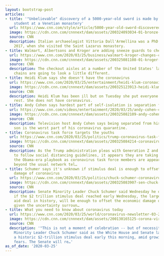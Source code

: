 ```yaml
---
layout: bootstrap-post
articles:
- title: '"Unbelievable" discovery of a 5000-year-old sword is made by an archaelogy
    student at a Venetian monastery'
  url: https://www.cnn.com/style/article/5000-year-old-sword-discovered-in-italy-trnd/index.html
  image: https://cdn.cnn.com/cnnnext/dam/assets/200324093034-01-bronze-age-sword-discovered-super-tease.jpg
  source: CNN
  description: Italian archaeologist Vittoria Dall'Armellina was a PhD student in
    2017, when she visited the Saint Lazarus monastery.
- title: Walmart, Albertsons and Kroger are adding sneeze guards to checkout lanes
  url: https://www.cnn.com/2020/03/25/business/walmart-kroger-changes-coronavirus-wellness/index.html
  image: https://cdn.cnn.com/cnnnext/dam/assets/200325081108-01-kroger-sneeze-guard-super-tease.jpg
  source: CNN
  description: The checkout aisles at a number of the United States' largest grocery
    chains are going to look a little different.
- title: Heidi Klum says she doesn't have the coronavirus
  url: https://www.cnn.com/2020/03/25/entertainment/heidi-klum-coronavirus-negative/index.html
  image: https://cdn.cnn.com/cnnnext/dam/assets/200325123913-heidi-klum-0310-restricted-super-tease.jpg
  source: CNN
  description: Heidi Klum has been ill but on Tuesday she put everyone's minds to
    rest. She does not have coronavirus.
- title: Andy Cohen says hardest part of self-isolation is separation from son
  url: https://www.cnn.com/videos/entertainment/2020/03/25/andy-cohen-coronavirus-separated-from-son-mxp-vpx.hln
  image: https://cdn.cnn.com/cnnnext/dam/assets/200325082109-andy-cohen-and-son-super-tease.jpg
  source: CNN
  description: Television host Andy Cohen says being separated from his 13-month-old
    son is the worst part of his coronavirus quarantine.
- title: Coronavirus task force targets the youths
  url: https://www.cnn.com/2020/03/25/politics/trump-coronavirus-task-force-millennials-gen-z/index.html
  image: https://cdn.cnn.com/cnnnext/dam/assets/200325084214-coronavirus-task-force-targets-the-youths-super-tease.jpg
  source: CNN
  description: As the Trump administration pleas with Generation Z and millennials
    to follow social distancing guidelines, it appears they are taking a page from
    the Obama-era playbook as coronavirus task force members are appearing on platforms
    beyond the usual network tel…
- title: Schumer says it's unknown if stimulus deal is enough to offset the economic
    damage of coronavirus
  url: https://www.cnn.com/2020/03/25/politics/chuck-schumer-coronavirus-senate-stimulus-bill-cnntv/index.html
  image: https://cdn.cnn.com/cnnnext/dam/assets/200325083907-sen-chuck-schumer-stimulus-package-outline-sot-newday-vpx-00021227-super-tease.jpg
  source: CNN
  description: Senate Minority Leader Chuck Schumer said Wednesday he does not know
    if the $2 trillion stimulus deal reached early Wednesday, the largest emergency
    aid deal in history, will be enough to offset the economic damage of coronavirus
    given the uncertainty surroun…
- title: What you need to know about coronavirus today
  url: https://www.cnn.com/2020/03/25/world/coronavirus-newsletter-03-25-20/index.html
  image: https://cdn.cnn.com/cnnnext/dam/assets/200130165125-corona-virus-cdc-image-super-tease.jpg
  source: CNN
  description: '"This is not a moment of celebration -- but of necessity," US Senate
    Minority Leader Chuck Schumer said as the White House and Senate lawmakers reached
    a historic $2-trillion stimulus deal early this morning, amid growing coronavirus
    fears. The Senate will re…'
as_of_date: '2020-03-25'
---
```


